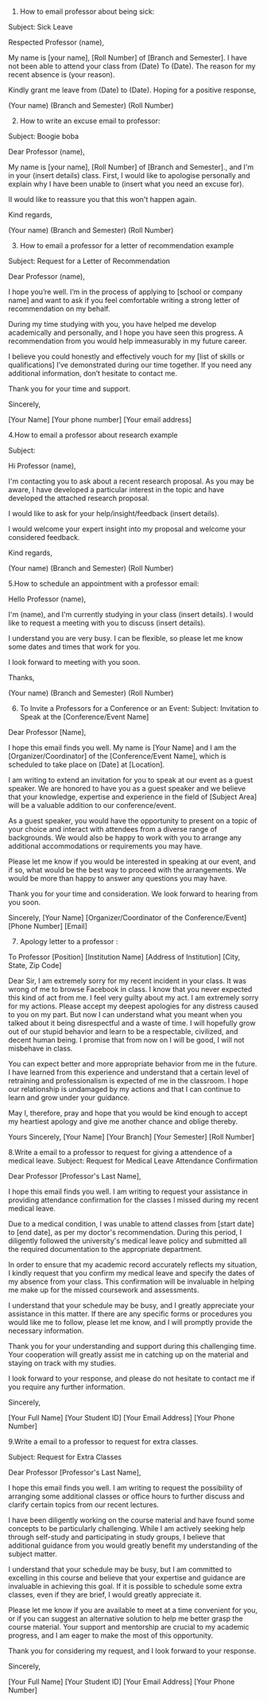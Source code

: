1. How to email professor about being sick:

Subject: Sick Leave

Respected Professor (name), 

My name is [your name], [Roll Number] of [Branch and Semester].
I have not been able to attend your class from (Date) To (Date). The reason for my recent absence is (your reason).

Kindly grant me leave from (Date) to (Date).
Hoping for a positive response,

(Your name)
(Branch and Semester)
(Roll Number)

2. How to write an excuse email to professor:

Subject: Boogie boba 

Dear Professor (name), 

My name is [your name], [Roll Number] of [Branch and Semester]., and I'm in your (insert details) class. First, I would like to apologise personally and explain why I have been unable to (insert what you need an excuse for). 

II would like to reassure you that this won't happen again. 

Kind regards, 

(Your name)
(Branch and Semester)
(Roll Number)

3. How to email a professor for a letter of recommendation example

Subject: Request for a Letter of Recommendation 

Dear Professor (name), 

I hope you’re well. I’m in the process of applying to [school or company name] and want to ask if you feel comfortable writing a strong letter of recommendation on my behalf.

During my time studying with you, you have helped me develop academically and personally, and I hope you have seen this progress. A recommendation from you would help immeasurably in my future career. 

I believe you could honestly and effectively vouch for my [list of skills or qualifications] I’ve demonstrated during our time together. If you need any additional information, don’t hesitate to contact me. 

Thank you for your time and support.

Sincerely,

[Your Name]
[Your phone number]
[Your email address]

4.How to email a professor about research example

Subject: 

Hi Professor (name), 

I'm contacting you to ask about a recent research proposal. As you may be aware, I have developed a particular interest in the topic and have developed the attached research proposal. 

I would like to ask for your help/insight/feedback (insert details). 

I would welcome your expert insight into my proposal and welcome your considered feedback. 

Kind regards, 

(Your name)
(Branch and Semester)
(Roll Number)

5.How to schedule an appointment with a professor email: 

Hello Professor (name), 

I'm (name), and I'm currently studying in your class (insert details). I would like to request a meeting with you to discuss (insert details). 

I understand you are very busy. I can be flexible, so please let me know some dates and times that work for you. 

I look forward to meeting with you soon. 

Thanks, 

(Your name)
(Branch and Semester)
(Roll Number)

6. To Invite a Professors for a Conference or an Event:
Subject: Invitation to Speak at the [Conference/Event Name]

Dear Professor [Name],

I hope this email finds you well. My name is [Your Name] and I am the [Organizer/Coordinator] of the [Conference/Event Name], which is scheduled to take place on [Date] at [Location].

I am writing to extend an invitation for you to speak at our event as a guest speaker. We are honored to have you as a guest speaker and we believe that your knowledge, expertise and experience in the field of [Subject Area] will be a valuable addition to our conference/event.

As a guest speaker, you would have the opportunity to present on a topic of your choice and interact with attendees from a diverse range of backgrounds. We would also be happy to work with you to arrange any additional accommodations or requirements you may have.

Please let me know if you would be interested in speaking at our event, and if so, what would be the best way to proceed with the arrangements. We would be more than happy to answer any questions you may have.

Thank you for your time and consideration. We look forward to hearing from you soon.

Sincerely,
[Your Name]
[Organizer/Coordinator of the Conference/Event]
[Phone Number]
[Email]

7. Apology letter to a professor :

To
Professor
[Position]
[Institution Name]
[Address of Institution]
[City, State, Zip Code]

Dear Sir,
I am extremely sorry for my recent incident in your class. It was wrong of me to browse Facebook in class. I know that you never expected this kind of act from me. I feel very guilty about my act. I am extremely sorry for my actions. Please accept my deepest apologies for any distress caused to you on my part. But now I can understand what you meant when you talked about it being disrespectful and a waste of time. I will hopefully grow out of our stupid behavior and learn to be a respectable, civilized, and decent human being. I promise that from now on I will be good, I will not misbehave in class.

You can expect better and more appropriate behavior from me in the future. I have learned from this experience and understand that a certain level of retraining and professionalism is expected of me in the classroom. I hope our relationship is undamaged by my actions and that I can continue to learn and grow under your guidance.

May I, therefore, pray and hope that you would be kind enough to accept my heartiest apology and give me another chance and oblige thereby.

Yours Sincerely,
[Your Name]
[Your Branch]
[Your Semester]
[Roll Number]

8.Write a email to a professor  to request for giving a attendence of a medical leave.
Subject: Request for Medical Leave Attendance Confirmation

Dear Professor [Professor's Last Name],

I hope this email finds you well. I am writing to request your assistance in providing attendance confirmation for the classes I missed during my recent medical leave.

Due to a medical condition, I was unable to attend classes from [start date] to [end date], as per my doctor's recommendation. During this period, I diligently followed the university's medical leave policy and submitted all the required documentation to the appropriate department.

In order to ensure that my academic record accurately reflects my situation, I kindly request that you confirm my medical leave and specify the dates of my absence from your class. This confirmation will be invaluable in helping me make up for the missed coursework and assessments.

I understand that your schedule may be busy, and I greatly appreciate your assistance in this matter. If there are any specific forms or procedures you would like me to follow, please let me know, and I will promptly provide the necessary information.

Thank you for your understanding and support during this challenging time. Your cooperation will greatly assist me in catching up on the material and staying on track with my studies.

I look forward to your response, and please do not hesitate to contact me if you require any further information.

Sincerely,

[Your Full Name]
[Your Student ID]
[Your Email Address]
[Your Phone Number]

9.Write a email to a professor to request  for extra classes.

Subject: Request for Extra Classes

Dear Professor [Professor's Last Name],

I hope this email finds you well. I am writing to request the possibility of arranging some additional classes or office hours to further discuss and clarify certain topics from our recent lectures.

I have been diligently working on the course material and have found some concepts to be particularly challenging. While I am actively seeking help through self-study and participating in study groups, I believe that additional guidance from you would greatly benefit my understanding of the subject matter.

I understand that your schedule may be busy, but I am committed to excelling in this course and believe that your expertise and guidance are invaluable in achieving this goal. If it is possible to schedule some extra classes, even if they are brief, I would greatly appreciate it.

Please let me know if you are available to meet at a time convenient for you, or if you can suggest an alternative solution to help me better grasp the course material. Your support and mentorship are crucial to my academic progress, and I am eager to make the most of this opportunity.

Thank you for considering my request, and I look forward to your response.

Sincerely,

[Your Full Name]
[Your Student ID]
[Your Email Address]
[Your Phone Number]
